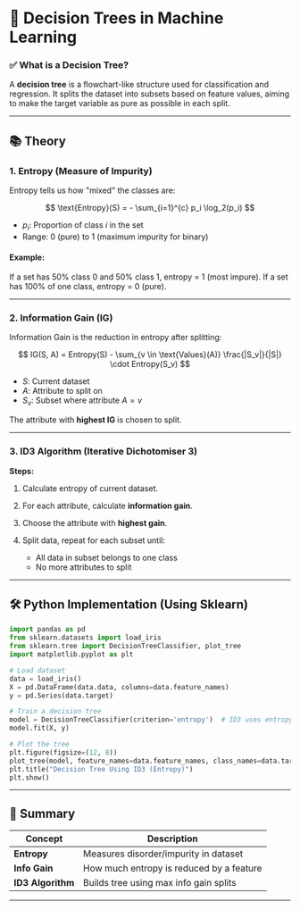 # 🌳 Decision Trees in Machine Learning

### ✅ What is a Decision Tree?

A **decision tree** is a flowchart-like structure used for classification and regression. It splits the dataset into subsets based on feature values, aiming to make the target variable as pure as possible in each split.

---

## 📚 Theory

### 1. **Entropy (Measure of Impurity)**

Entropy tells us how "mixed" the classes are:

$$
\text{Entropy}(S) = - \sum_{i=1}^{c} p_i \log_2(p_i)
$$

* $p_i$: Proportion of class $i$ in the set
* Range: 0 (pure) to 1 (maximum impurity for binary)

#### Example:

If a set has 50% class 0 and 50% class 1, entropy = 1 (most impure).
If a set has 100% of one class, entropy = 0 (pure).

---

### 2. **Information Gain (IG)**

Information Gain is the reduction in entropy after splitting:

$$
IG(S, A) = Entropy(S) - \sum_{v \in \text{Values}(A)} \frac{|S_v|}{|S|} \cdot Entropy(S_v)
$$

* $S$: Current dataset
* $A$: Attribute to split on
* $S_v$: Subset where attribute $A = v$

The attribute with **highest IG** is chosen to split.

---

### 3. **ID3 Algorithm (Iterative Dichotomiser 3)**

**Steps:**

1. Calculate entropy of current dataset.
2. For each attribute, calculate **information gain**.
3. Choose the attribute with **highest gain**.
4. Split data, repeat for each subset until:

   * All data in subset belongs to one class
   * No more attributes to split

---

## 🛠️ Python Implementation (Using Sklearn)

```python
import pandas as pd
from sklearn.datasets import load_iris
from sklearn.tree import DecisionTreeClassifier, plot_tree
import matplotlib.pyplot as plt

# Load dataset
data = load_iris()
X = pd.DataFrame(data.data, columns=data.feature_names)
y = pd.Series(data.target)

# Train a decision tree
model = DecisionTreeClassifier(criterion='entropy')  # ID3 uses entropy
model.fit(X, y)

# Plot the tree
plt.figure(figsize=(12, 8))
plot_tree(model, feature_names=data.feature_names, class_names=data.target_names, filled=True)
plt.title("Decision Tree Using ID3 (Entropy)")
plt.show()
```

---

## 📌 Summary

| Concept           | Description                              |
| ----------------- | ---------------------------------------- |
| **Entropy**       | Measures disorder/impurity in dataset    |
| **Info Gain**     | How much entropy is reduced by a feature |
| **ID3 Algorithm** | Builds tree using max info gain splits   |

---